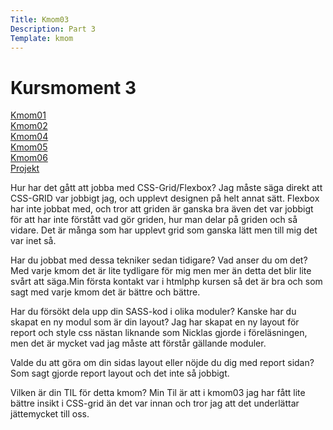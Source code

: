 ```yaml
---
Title: Kmom03
Description: Part 3
Template: kmom
---
```


Kursmoment 3
==================



<div class="sidenavbar">
<a href="kmom01">Kmom01</a><br>
<a href="kmom02">Kmom02</a><br>
<a href="kmom04">Kmom04</a><br>
<a href="kmom05">Kmom05</a><br>
<a href="kmom06">Kmom06</a><br>
<a href="kmom10">Projekt</a><br>
</div>

<div class="kmoms">
<p>Hur har det gått att jobba med CSS-Grid/Flexbox?
Jag måste säga direkt att CSS-GRID var jobbigt jag, och upplevt designen på helt annat sätt. Flexbox har inte jobbat med, och tror att griden är ganska bra även det var jobbigt för att har inte förstått vad gör griden, hur man delar på griden och så vidare. Det är många som har upplevt grid som ganska lätt men till mig det var inet så.</p>

<p>Har du jobbat med dessa tekniker sedan tidigare? Vad anser du om det?
Med varje kmom det är lite tydligare för mig men mer än detta det blir lite svårt att säga.Min första kontakt var i htmlphp kursen så det är bra och som sagt med varje kmom det är bättre och bättre.</p>


<p>Har du försökt dela upp din SASS-kod i olika moduler? Kanske har du skapat en ny modul som är din layout?
Jag har skapat en ny layout för report och style css nästan liknande som Nicklas gjorde i föreläsningen, men det är mycket vad jag måste att förstår gällande moduler.</p>



<p>Valde du att göra om din sidas layout eller nöjde du dig med report sidan?
Som sagt gjorde report layout och det inte så jobbigt.</p>


<p>Vilken är din TIL för detta kmom?
Min Til är att i kmom03 jag har fått lite bättre insikt i CSS-grid än det var innan och tror jag att det underlättar jättemycket till oss.</p>
</div>
